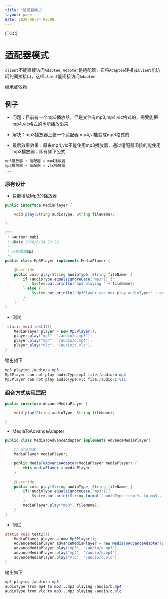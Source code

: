 ```yaml
---
title: "适配器模式"
layout: page
date: 2020-06-24 00:00
---
```


[TOC]

# 适配器模式

`client`不能直接访问`Adaptee`, `Adapter`是适配器，它将`Adaptee`转换成`Client`能访问的间接接口，这样`client`能间接访问`Adaptee`

继承或依赖

## 例子

* 问题：目前有一个mp3播放器，但是文件有mp3,mp4,vlc格式的，需要能把mp4,vlc格式的也能播放出来
* 解决：mp3播放器上装一个适配器 mp4,vl能变成mp3格式的

* 最后效果效果：原来mp4,vlc不能使用mp3播放器，通过适配器间接的能使用mp3播放器；即有如下公式

```java
mp3播放器 + 适配器 = mp4播放器
mp3播放器 + 适配器 = vlc播放器
...
```

### 原有设计

* 只能播放Mp3的播放器

```java
public interface MediaPlayer {

    void play(String audioType, String fileName);

}
```

```java
/**
 * @Author mubi
 * @Date 2020/6/24 22:28
 *
 * 只能播放mp3
 */
public class Mp3Player implements MediaPlayer {

    @Override
    public void play(String audioType, String fileName) {
        if (audioType.equalsIgnoreCase("mp3")) {
            System.out.println("mp3 playing " + fileName);
        } else {
            System.out.println("Mp3Player can not play audioType:" + audioType + " file:" + fileName);
        }
    }
}
```

* 测试

```java
 static void test1(){
    MediaPlayer player = new Mp3Player();
    player.play("mp3", "/audio/a.mp3");
    player.play("mp4", "/audio/b.mp4");
    player.play("vlc", "/audio/c.vlc");
}
```

输出如下

```java
mp3 playing /audio/a.mp3
Mp3Player can not play audioType:mp4 file:/audio/b.mp4
Mp3Player can not play audioType:vlc file:/audio/c.vlc
```

### 组合方式实现适配

```java
public interface AdvanceMediaPlayer {

    void play(String audioType, String fileName);

}
```

* MediaToAdvanceAdapter

```java
public class MediaToAdvanceAdapter implements AdvanceMediaPlayer{

    // 组合方式
    MediaPlayer mediaPlayer;

    public MediaToAdvanceAdapter(MediaPlayer mediaPlayer) {
        this.mediaPlayer = mediaPlayer;
    }

    @Override
    public void play(String audioType, String fileName) {
        if(!audioType.equalsIgnoreCase("mp3")){
            System.out.print(String.format("audioType from %s to mp3...", audioType));
        }
        mediaPlayer.play("mp3", fileName);
    }
}
```

* 测试

```java
static void test2(){
    MediaPlayer player = new Mp3Player();
    AdvanceMediaPlayer advanceMediaPlayer = new MediaToAdvanceAdapter(player);
    advanceMediaPlayer.play("mp3", "/audio/a.mp3");
    advanceMediaPlayer.play("mp4", "/audio/b.mp4");
    advanceMediaPlayer.play("vlc", "/audio/c.vlc");
}
```

输出如下

```java
mp3 playing /audio/a.mp3
audioType from mp4 to mp3...mp3 playing /audio/b.mp4
audioType from vlc to mp3...mp3 playing /audio/c.vlc
```
